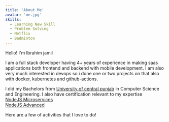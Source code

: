 ```yaml
---
title: 'About Me'
avatar: 'me.jpg'
skills:
  - Learning New Skill
  - Problem Solving
  - Netflix
  - Badminton
---
```


Hello! I'm Ibrahim jamil

I am a full stack developer having 4+ years of experience in making saas applications both frontend and backend with mobile development. I am also very much interested in devops so i done one or two projects on that also with docker, kubernetes and github-actions.

I did my Bachelors from [University of central punjab](https://ucp.edu.pk/) in Computer Science and Engineering. I also have certification relevant to my expertise<br/>
[NodeJS Microservices](https://udemy-certificate.s3.amazonaws.com/pdf/UC-1c1b51a9-3d88-45b2-8b6a-d3956ec1ba68.pdf)<br/>
[NodeJS Advanced](https://udemy-certificate.s3.amazonaws.com/pdf/UC-aa38241e-ddf5-46b3-8419-6c36e47ee1fc.pdf)<br/>

Here are a few of activities that I love to do!